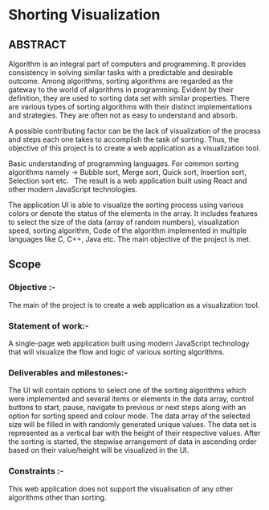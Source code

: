 # Shorting Visualization

## ABSTRACT

Algorithm is an integral part of computers and programming. It provides consistency in solving similar tasks with a predictable and desirable outcome. Among algorithms, sorting algorithms are regarded as the gateway to the world of algorithms in programming. Evident by their definition, they are used to sorting data set with similar properties. There are various types of sorting algorithms with their distinct implementations and strategies. They are often not as easy to understand and absorb.

A possible contributing factor can be the lack of visualization of the process and steps each one takes to accomplish the task of sorting. Thus, the objective of this project is to create a web application as a visualization tool.

Basic understanding of programming languages.
For common sorting algorithms namely -> Bubble sort, Merge sort, Quick sort, Insertion sort, Selection sort etc.  
The result is a web application built using React and other modern JavaScript technologies.

The application UI is able to visualize the sorting process using various colors or denote the status of the elements in the array. It includes features to select the size of the data (array of random numbers), visualization speed, sorting algorithm, Code of the algorithm implemented in multiple languages like C, C++, Java etc. The main objective of the project is met.

## Scope

### Objective :-
The main  of the  project is to create a web application as a visualization tool.

### Statement of work:-
 A single-page web application built using modern JavaScript technology that will visualize the flow and logic of various sorting algorithms. 

### Deliverables and milestones:-
The UI will contain options to select one of the sorting algorithms which were implemented and several items or elements in the data array, control buttons to start, pause, navigate to previous or next steps along with an option for sorting speed and colour mode.
 The data array of the selected size will be filled in with randomly generated unique values. The data set is represented as a vertical bar with the height of their respective values. After the sorting is started, the stepwise arrangement of data in ascending order based on their value/height will be visualized in the UI.

### Constraints :-
This web application does not support the visualisation of any other algorithms other than sorting.
